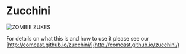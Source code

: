 Zucchini
========
![ZOMBIE ZUKES](http://www.fruitycuties.com/images/humour/138-cartoon-zucchini-joke.gif)

For details on what this is and how to use it please see our [http://comcast.github.io/zucchini/](http://comcast.github.io/zucchini/)


